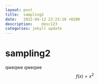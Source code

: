 ```yaml
---
layout: post
title:  sampling2
date:   2022-04-12 22:23:10 +0200
description:    desc123
categories: jekyll update
---
```

# sampling2
qweqwe
qweqwe
$$f(x) = x^2$$